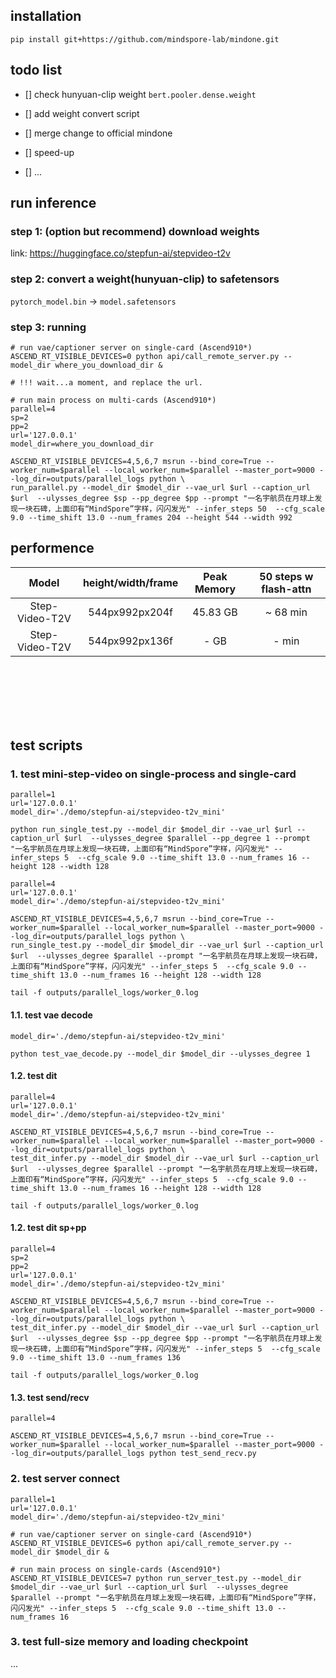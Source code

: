 

## installation

```shell
pip install git+https://github.com/mindspore-lab/mindone.git
```


## todo list

- [] check hunyuan-clip weight `bert.pooler.dense.weight`
- [] add weight convert script

- [] merge change to official mindone
- [] speed-up
- [] ...




## run inference

### step 1: (option but recommend) download weights

link: https://huggingface.co/stepfun-ai/stepvideo-t2v


### step 2: convert a weight(hunyuan-clip) to safetensors


`pytorch_model.bin` -> `model.safetensors`


### step 3: running

```shell
# run vae/captioner server on single-card (Ascend910*)
ASCEND_RT_VISIBLE_DEVICES=0 python api/call_remote_server.py --model_dir where_you_download_dir &

# !!! wait...a moment, and replace the url.

# run main process on multi-cards (Ascend910*)
parallel=4
sp=2
pp=2
url='127.0.0.1'
model_dir=where_you_download_dir

ASCEND_RT_VISIBLE_DEVICES=4,5,6,7 msrun --bind_core=True --worker_num=$parallel --local_worker_num=$parallel --master_port=9000 --log_dir=outputs/parallel_logs python \
run_parallel.py --model_dir $model_dir --vae_url $url --caption_url $url  --ulysses_degree $sp --pp_degree $pp --prompt "一名宇航员在月球上发现一块石碑，上面印有“MindSpore”字样，闪闪发光" --infer_steps 50  --cfg_scale 9.0 --time_shift 13.0 --num_frames 204 --height 544 --width 992
```


## performence

|     Model    |  height/width/frame |  Peak Memory | 50 steps w flash-attn |
|:------------:|:------------:|:------------:|:------------:|
| Step-Video-T2V   |        544px992px204f      |  45.83 GB | ~ 68 min |
| Step-Video-T2V   |        544px992px136f      |  - GB | - min |



<br>
<br>
<br>
<br>
<br>


## test scripts


### 1. test mini-step-video on single-process and single-card

```shell
parallel=1
url='127.0.0.1'
model_dir='./demo/stepfun-ai/stepvideo-t2v_mini'

python run_single_test.py --model_dir $model_dir --vae_url $url --caption_url $url  --ulysses_degree $parallel --pp_degree 1 --prompt "一名宇航员在月球上发现一块石碑，上面印有“MindSpore”字样，闪闪发光" --infer_steps 5  --cfg_scale 9.0 --time_shift 13.0 --num_frames 16 --height 128 --width 128
```


```shell
parallel=4
url='127.0.0.1'
model_dir='./demo/stepfun-ai/stepvideo-t2v_mini'

ASCEND_RT_VISIBLE_DEVICES=4,5,6,7 msrun --bind_core=True --worker_num=$parallel --local_worker_num=$parallel --master_port=9000 --log_dir=outputs/parallel_logs python \
run_single_test.py --model_dir $model_dir --vae_url $url --caption_url $url  --ulysses_degree $parallel --prompt "一名宇航员在月球上发现一块石碑，上面印有“MindSpore”字样，闪闪发光" --infer_steps 5  --cfg_scale 9.0 --time_shift 13.0 --num_frames 16 --height 128 --width 128

tail -f outputs/parallel_logs/worker_0.log
```


#### 1.1. test vae decode

```shell
model_dir='./demo/stepfun-ai/stepvideo-t2v_mini'

python test_vae_decode.py --model_dir $model_dir --ulysses_degree 1
```


#### 1.2. test dit

```shell
parallel=4
url='127.0.0.1'
model_dir='./demo/stepfun-ai/stepvideo-t2v_mini'

ASCEND_RT_VISIBLE_DEVICES=4,5,6,7 msrun --bind_core=True --worker_num=$parallel --local_worker_num=$parallel --master_port=9000 --log_dir=outputs/parallel_logs python \
test_dit_infer.py --model_dir $model_dir --vae_url $url --caption_url $url  --ulysses_degree $parallel --prompt "一名宇航员在月球上发现一块石碑，上面印有“MindSpore”字样，闪闪发光" --infer_steps 5  --cfg_scale 9.0 --time_shift 13.0 --num_frames 16 --height 128 --width 128

tail -f outputs/parallel_logs/worker_0.log
```

#### 1.2. test dit sp+pp

```shell
parallel=4
sp=2
pp=2
url='127.0.0.1'
model_dir='./demo/stepfun-ai/stepvideo-t2v_mini'

ASCEND_RT_VISIBLE_DEVICES=4,5,6,7 msrun --bind_core=True --worker_num=$parallel --local_worker_num=$parallel --master_port=9000 --log_dir=outputs/parallel_logs python \
test_dit_infer.py --model_dir $model_dir --vae_url $url --caption_url $url  --ulysses_degree $sp --pp_degree $pp --prompt "一名宇航员在月球上发现一块石碑，上面印有“MindSpore”字样，闪闪发光" --infer_steps 5  --cfg_scale 9.0 --time_shift 13.0 --num_frames 136

tail -f outputs/parallel_logs/worker_0.log
```


#### 1.3. test send/recv

```shell
parallel=4

ASCEND_RT_VISIBLE_DEVICES=4,5,6,7 msrun --bind_core=True --worker_num=$parallel --local_worker_num=$parallel --master_port=9000 --log_dir=outputs/parallel_logs python test_send_recv.py
```


### 2. test server connect

```shell
parallel=1
url='127.0.0.1'
model_dir='./demo/stepfun-ai/stepvideo-t2v_mini'

# run vae/captioner server on single-card (Ascend910*)
ASCEND_RT_VISIBLE_DEVICES=6 python api/call_remote_server.py --model_dir $model_dir &

# run main process on single-cards (Ascend910*)
ASCEND_RT_VISIBLE_DEVICES=7 python run_server_test.py --model_dir $model_dir --vae_url $url --caption_url $url  --ulysses_degree $parallel --prompt "一名宇航员在月球上发现一块石碑，上面印有“MindSpore”字样，闪闪发光" --infer_steps 5  --cfg_scale 9.0 --time_shift 13.0 --num_frames 16
```



### 3. test full-size memory and loading checkpoint
 
 ...
